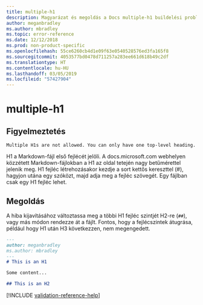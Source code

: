 ```yaml
---
title: multiple-h1
description: Magyarázat és megoldás a Docs multiple-h1 buildelési problémájára.
author: meganbradley
ms.author: mbradley
ms.topic: error-reference
ms.date: 12/12/2018
ms.prod: non-product-specific
ms.openlocfilehash: 55ce6260cb4d1e09f63e0540528576ed3fa165f8
ms.sourcegitcommit: 4053577bd0478d711257a283ee661d618b49c2df
ms.translationtype: HT
ms.contentlocale: hu-HU
ms.lasthandoff: 03/05/2019
ms.locfileid: "57427904"
---
```

# <a name="multiple-h1"></a>multiple-h1

## <a name="warning"></a>Figyelmeztetés

`Multiple H1s are not allowed. You can only have one top-level heading.`

H1 a Markdown-fájl első fejlécét jelöli. A docs.microsoft.com webhelyen közzétett Markdown-fájlokban a H1 az oldal tetején nagy betűmérettel jelenik meg. H1 fejléc létrehozásakor kezdje a sort kettős kereszttel (#), hagyjon utána egy szóközt, majd adja meg a fejléc szövegét. Egy fájlban csak egy H1 fejléc lehet.

## <a name="resolution"></a>Megoldás

A hiba kijavításához változtassa meg a többi H1 fejléc szintjét H2-re (`##`), vagy más módon rendezze át a fájlt. Fontos, hogy a fejlécszintek átugrása, például hogy H1 után H3 következzen, nem megengedett.

```markdown
---
author: meganbradley
ms.author: mbradley
---
# This is an H1

Some content...

## This is an H2
```

<!--make sure to add this file to your includes folder and verify the path-->
[!INCLUDE [validation-reference-help](includes/validation-reference-help.md)]
